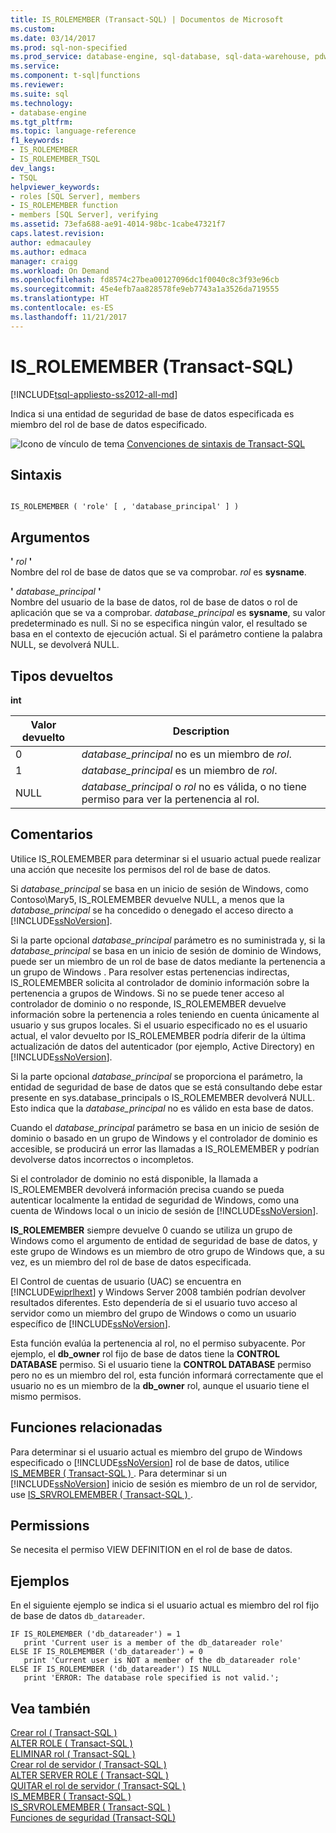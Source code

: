 ```yaml
---
title: IS_ROLEMEMBER (Transact-SQL) | Documentos de Microsoft
ms.custom: 
ms.date: 03/14/2017
ms.prod: sql-non-specified
ms.prod_service: database-engine, sql-database, sql-data-warehouse, pdw
ms.service: 
ms.component: t-sql|functions
ms.reviewer: 
ms.suite: sql
ms.technology:
- database-engine
ms.tgt_pltfrm: 
ms.topic: language-reference
f1_keywords:
- IS_ROLEMEMBER
- IS_ROLEMEMBER_TSQL
dev_langs:
- TSQL
helpviewer_keywords:
- roles [SQL Server], members
- IS_ROLEMEMBER function
- members [SQL Server], verifying
ms.assetid: 73efa688-ae91-4014-98bc-1cabe47321f7
caps.latest.revision: 
author: edmacauley
ms.author: edmaca
manager: craigg
ms.workload: On Demand
ms.openlocfilehash: fd8574c27bea00127096dc1f0040c8c3f93e96cb
ms.sourcegitcommit: 45e4efb7aa828578fe9eb7743a1a3526da719555
ms.translationtype: HT
ms.contentlocale: es-ES
ms.lasthandoff: 11/21/2017
---
```

# <a name="isrolemember-transact-sql"></a>IS_ROLEMEMBER (Transact-SQL)
[!INCLUDE[tsql-appliesto-ss2012-all-md](../../includes/tsql-appliesto-ss2012-all-md.md)]

  Indica si una entidad de seguridad de base de datos especificada es miembro del rol de base de datos especificado.  
  
 ![Icono de vínculo de tema](../../database-engine/configure-windows/media/topic-link.gif "Icono de vínculo de tema") [Convenciones de sintaxis de Transact-SQL](../../t-sql/language-elements/transact-sql-syntax-conventions-transact-sql.md)  
  
## <a name="syntax"></a>Sintaxis  
  
```  
  
IS_ROLEMEMBER ( 'role' [ , 'database_principal' ] )  
```  
  
## <a name="arguments"></a>Argumentos  
 **'** *rol* **'**  
 Nombre del rol de base de datos que se va comprobar. *rol* es **sysname**.  
  
 **'** *database_principal* **'**  
 Nombre del usuario de la base de datos, rol de base de datos o rol de aplicación que se va a comprobar. *database_principal* es **sysname**, su valor predeterminado es null. Si no se especifica ningún valor, el resultado se basa en el contexto de ejecución actual. Si el parámetro contiene la palabra NULL, se devolverá NULL.  
  
## <a name="return-types"></a>Tipos devueltos  
 **int**  
  
|Valor devuelto|Description|  
|------------------|-----------------|  
|0|*database_principal* no es un miembro de *rol*.|  
|1|*database_principal* es un miembro de *rol*.|  
|NULL|*database_principal* o *rol* no es válida, o no tiene permiso para ver la pertenencia al rol.|  
  
## <a name="remarks"></a>Comentarios  
 Utilice IS_ROLEMEMBER para determinar si el usuario actual puede realizar una acción que necesite los permisos del rol de base de datos.  
  
 Si *database_principal* se basa en un inicio de sesión de Windows, como Contoso\Mary5, IS_ROLEMEMBER devuelve NULL, a menos que la *database_principal* se ha concedido o denegado el acceso directo a [!INCLUDE[ssNoVersion](../../includes/ssnoversion-md.md)].  
  
 Si la parte opcional *database_principal* parámetro es no suministrada y, si la *database_principal* se basa en un inicio de sesión de dominio de Windows, puede ser un miembro de un rol de base de datos mediante la pertenencia a un grupo de Windows . Para resolver estas pertenencias indirectas, IS_ROLEMEMBER solicita al controlador de dominio información sobre la pertenencia a grupos de Windows. Si no se puede tener acceso al controlador de dominio o no responde, IS_ROLEMEMBER devuelve información sobre la pertenencia a roles teniendo en cuenta únicamente al usuario y sus grupos locales. Si el usuario especificado no es el usuario actual, el valor devuelto por IS_ROLEMEMBER podría diferir de la última actualización de datos del autenticador (por ejemplo, Active Directory) en [!INCLUDE[ssNoVersion](../../includes/ssnoversion-md.md)].  
  
 Si la parte opcional *database_principal* se proporciona el parámetro, la entidad de seguridad de base de datos que se está consultando debe estar presente en sys.database_principals o IS_ROLEMEMBER devolverá NULL. Esto indica que la *database_principal* no es válido en esta base de datos.  
  
 Cuando el *database_principal* parámetro se basa en un inicio de sesión de dominio o basado en un grupo de Windows y el controlador de dominio es accesible, se producirá un error las llamadas a IS_ROLEMEMBER y podrían devolverse datos incorrectos o incompletos.  
  
 Si el controlador de dominio no está disponible, la llamada a IS_ROLEMEMBER devolverá información precisa cuando se pueda autenticar localmente la entidad de seguridad de Windows, como una cuenta de Windows local o un inicio de sesión de [!INCLUDE[ssNoVersion](../../includes/ssnoversion-md.md)].  
  
 **IS_ROLEMEMBER** siempre devuelve 0 cuando se utiliza un grupo de Windows como el argumento de entidad de seguridad de base de datos, y este grupo de Windows es un miembro de otro grupo de Windows que, a su vez, es un miembro del rol de base de datos especificada.  
  
 El Control de cuentas de usuario (UAC) se encuentra en [!INCLUDE[wiprlhext](../../includes/wiprlhext-md.md)] y Windows Server 2008 también podrían devolver resultados diferentes. Esto dependería de si el usuario tuvo acceso al servidor como un miembro del grupo de Windows o como un usuario específico de [!INCLUDE[ssNoVersion](../../includes/ssnoversion-md.md)].  
  
 Esta función evalúa la pertenencia al rol, no el permiso subyacente. Por ejemplo, el **db_owner** rol fijo de base de datos tiene la **CONTROL DATABASE** permiso. Si el usuario tiene la **CONTROL DATABASE** permiso pero no es un miembro del rol, esta función informará correctamente que el usuario no es un miembro de la **db_owner** rol, aunque el usuario tiene el mismo permisos.  
  
## <a name="related-functions"></a>Funciones relacionadas  
 Para determinar si el usuario actual es miembro del grupo de Windows especificado o [!INCLUDE[ssNoVersion](../../includes/ssnoversion-md.md)] rol de base de datos, utilice [IS_MEMBER &#40; Transact-SQL &#41; ](../../t-sql/functions/is-member-transact-sql.md). Para determinar si un [!INCLUDE[ssNoVersion](../../includes/ssnoversion-md.md)] inicio de sesión es miembro de un rol de servidor, use [IS_SRVROLEMEMBER &#40; Transact-SQL &#41; ](../../t-sql/functions/is-srvrolemember-transact-sql.md).  
  
## <a name="permissions"></a>Permissions  
 Se necesita el permiso VIEW DEFINITION en el rol de base de datos.  
  
## <a name="examples"></a>Ejemplos  
 En el siguiente ejemplo se indica si el usuario actual es miembro del rol fijo de base de datos `db_datareader`.  
  
```  
IF IS_ROLEMEMBER ('db_datareader') = 1  
   print 'Current user is a member of the db_datareader role'  
ELSE IF IS_ROLEMEMBER ('db_datareader') = 0  
   print 'Current user is NOT a member of the db_datareader role'  
ELSE IF IS_ROLEMEMBER ('db_datareader') IS NULL  
   print 'ERROR: The database role specified is not valid.';  
```  
  
## <a name="see-also"></a>Vea también  
 [Crear rol &#40; Transact-SQL &#41;](../../t-sql/statements/create-role-transact-sql.md)   
 [ALTER ROLE &#40; Transact-SQL &#41;](../../t-sql/statements/alter-role-transact-sql.md)   
 [ELIMINAR rol &#40; Transact-SQL &#41;](../../t-sql/statements/drop-role-transact-sql.md)   
 [Crear rol de servidor &#40; Transact-SQL &#41;](../../t-sql/statements/create-server-role-transact-sql.md)   
 [ALTER SERVER ROLE &#40; Transact-SQL &#41;](../../t-sql/statements/alter-server-role-transact-sql.md)   
 [QUITAR el rol de servidor &#40; Transact-SQL &#41;](../../t-sql/statements/drop-server-role-transact-sql.md)   
 [IS_MEMBER &#40; Transact-SQL &#41;](../../t-sql/functions/is-member-transact-sql.md)   
 [IS_SRVROLEMEMBER &#40; Transact-SQL &#41;](../../t-sql/functions/is-srvrolemember-transact-sql.md)   
 [Funciones de seguridad &#40;Transact-SQL&#41;](../../t-sql/functions/security-functions-transact-sql.md)  
  
  
